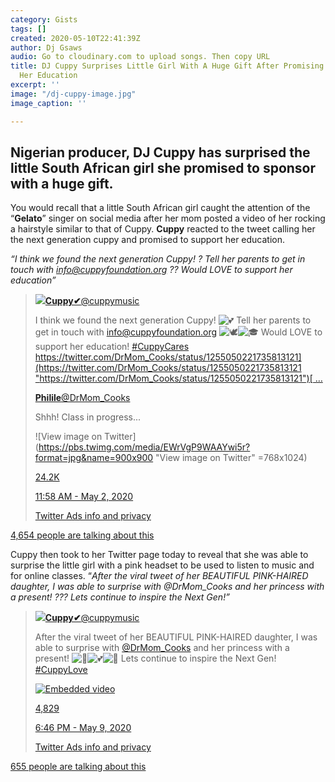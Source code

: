 ```yaml
---
category: Gists
tags: []
created: 2020-05-10T22:41:39Z
author: Dj Gsaws
audio: Go to cloudinary.com to upload songs. Then copy URL
title: DJ Cuppy Surprises Little Girl With A Huge Gift After Promising To Sponsor
  Her Education
excerpt: ''
image: "/dj-cuppy-image.jpg"
image_caption: ''

---
```

## **Nigerian producer, DJ Cuppy has surprised the little South African girl she promised to sponsor with a huge gift.**

You would recall that a little South African girl caught the attention of the “**Gelato**” singer on social media after her mom posted a video of her rocking a hairstyle similar to that of Cuppy. **Cuppy** reacted to the tweet calling her the next generation cuppy and promised to support her education.

_“I think we found the next generation Cuppy! ? Tell her parents to get in touch with info@cuppyfoundation.org ?? Would LOVE to support her education”_

> [![](https://pbs.twimg.com/profile_images/1235937145409474560/FTl8i8Tt_bigger.jpg)**Cuppy✔**@cuppymusic](https://twitter.com/cuppymusic)
>
> I think we found the next generation Cuppy! ![💕](https://abs.twimg.com/emoji/v2/72x72/1f495.png "Two hearts") Tell her parents to get in touch with info@cuppyfoundation.org ![🕊](https://abs.twimg.com/emoji/v2/72x72/1f54a.png "Dove of peace")![🎓](https://abs.twimg.com/emoji/v2/72x72/1f393.png "Graduation cap") Would LOVE to support her education! [#CuppyCares](https://twitter.com/hashtag/CuppyCares?src=hash) [https://twitter.com/DrMom_Cooks/status/1255050221735813121](https://twitter.com/DrMom_Cooks/status/1255050221735813121 "https://twitter.com/DrMom_Cooks/status/1255050221735813121")[ …](https://t.co/xOuaoXB2q3 "https://twitter.com/DrMom_Cooks/status/1255050221735813121")
>
> [**Philile**@DrMom_Cooks](https://twitter.com/DrMom_Cooks/status/1255050221735813121)
>
> Shhh! Class in progress...
>
> ![View image on Twitter](https://pbs.twimg.com/media/EWrVgP9WAAYwi5r?format=jpg&name=900x900 "View image on Twitter" =768x1024)
>
> [24.2K](https://twitter.com/intent/like?tweet_id=1256538635303817218 "Like")
>
> [11:58 AM - May 2, 2020](https://twitter.com/cuppymusic/status/1256538635303817218)
>
> [Twitter Ads info and privacy](https://support.twitter.com/articles/20175256 "Twitter Ads info and privacy")

[4,654 people are talking about this](https://twitter.com/cuppymusic/status/1256538635303817218 "View the conversation on Twitter")

Cuppy then took to her Twitter page today to reveal that she was able to surprise the little girl with a pink headset to be used to listen to music and for online classes. “_After the viral tweet of her BEAUTIFUL PINK-HAIRED daughter, I was able to surprise with @DrMom_Cooks and her princess with a present! ??? Lets continue to inspire the Next Gen!”_

> [![](https://pbs.twimg.com/profile_images/1235937145409474560/FTl8i8Tt_bigger.jpg)**Cuppy✔**@cuppymusic](https://twitter.com/cuppymusic)
>
> After the viral tweet of her BEAUTIFUL PINK-HAIRED daughter, I was able to surprise with [@DrMom_Cooks](https://twitter.com/DrMom_Cooks) and her princess with a present! ![🎁](https://abs.twimg.com/emoji/v2/72x72/1f381.png "Wrapped present")![💕](https://abs.twimg.com/emoji/v2/72x72/1f495.png "Two hearts")![🧁](https://abs.twimg.com/emoji/v2/72x72/1f9c1.png "Cupcake") Lets continue to inspire the Next Gen! [#CuppyLove](https://twitter.com/hashtag/CuppyLove?src=hash)
>
> [![Embedded video](https://pbs.twimg.com/ext_tw_video_thumb/1259177760376922114/pu/img/chnW-eWVaeVvr9WV?format=jpg&name=small)](https://twitter.com/cuppymusic/status/1259177927096369155)
>
> [4,829](https://twitter.com/intent/like?tweet_id=1259177927096369155 "Like")
>
> [6:46 PM - May 9, 2020](https://twitter.com/cuppymusic/status/1259177927096369155)
>
> [Twitter Ads info and privacy](https://support.twitter.com/articles/20175256 "Twitter Ads info and privacy")

[655 people are talking about this](https://twitter.com/cuppymusic/status/1259177927096369155 "View the conversation on Twitter")